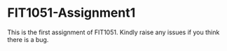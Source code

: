 # FIT1051-Assignment1

This is the first assignment of FIT1051.
Kindly raise any issues if you think there is a bug.
